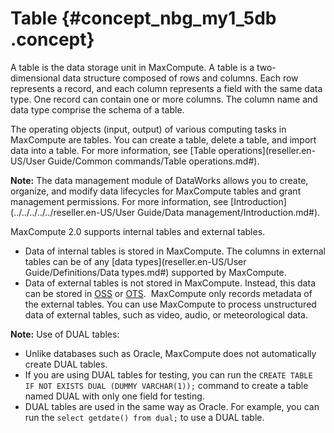 # Table {#concept_nbg_my1_5db .concept}

A table is the data storage unit in MaxCompute. A table is a two-dimensional data structure composed of rows and columns. Each row represents a record, and each column represents a field with the same data type. One record can contain one or more columns. The column name and data type comprise the schema of a table.

The operating objects \(input, output\) of various computing tasks in MaxCompute are tables. You can create a table, delete a table, and import data into a table. For more information, see [Table operations](reseller.en-US/User Guide/Common commands/Table operations.md#).

**Note:** The data management module of DataWorks allows you to create, organize, and modify data lifecycles for MaxCompute tables and grant management permissions. For more information, see [Introduction](../../../../../reseller.en-US/User Guide/Data management/Introduction.md#).

MaxCompute 2.0 supports internal tables and external tables.

-   Data of internal tables is stored in MaxCompute. The columns in external tables can be of any [data types](reseller.en-US/User Guide/Definitions/Data types.md#) supported by MaxCompute.
-   Data of external tables is not stored in MaxCompute. Instead, this data can be stored in [OSS](https://www.alibabacloud.com/product/oss) or [OTS](https://www.alibabacloud.com/product/ots).  MaxCompute only records metadata of the external tables. You can use MaxCompute to process unstructured data of external tables, such as video, audio, or meteorological data.

**Note:** Use of DUAL tables:

-   Unlike databases such as Oracle, MaxCompute does not automatically create DUAL tables.
-   If you are using DUAL tables for testing, you can run the `CREATE TABLE IF NOT EXISTS DUAL (DUMMY VARCHAR(1));` command to create a table named DUAL with only one field for testing.
-   DUAL tables are used in the same way as Oracle. For example, you can run the `select getdate() from dual;` to use a DUAL table.

